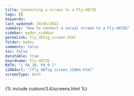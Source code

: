 ```yaml
---
title: Connecting a screen to a Fly-407ZG
tags: []
keywords: 
last_updated: 29/03/2022
summary: "How to connect a serial screen to a Fly-407ZG"
sidebar: mydoc_sidebar
permalink: fly_407zg_screen.html
folder: mydoc
comments: false
toc: false
datatable: true
boardname: Fly-407ZG
RXTX: "{ PA_10, PA_9 }"
12864url: "/fly_407zg_screen_12864.html"
screenType: both
---
```


{% include custom/3.4/screens.html %}
